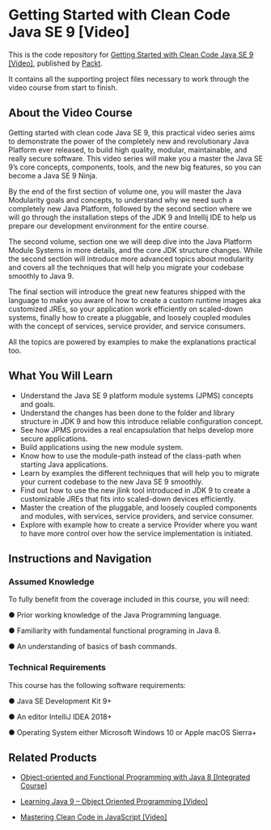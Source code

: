 # Getting Started with Clean Code Java SE 9 [Video]
This is the code repository for [Getting Started with Clean Code Java SE 9 [Video]](https://www.packtpub.com/application-development/getting-started-clean-code-java-se-9-video?utm_source=github&utm_medium=repository&utm_campaign=9781787285064), published by [Packt](https://www.packtpub.com/?utm_source=github). 

It contains all the supporting project files necessary to work through the video course from start to finish.

## About the Video Course
Getting started with clean code Java SE 9, this practical video series aims to demonstrate the power of the completely new and revolutionary Java Platform ever released, to build high quality, modular, maintainable, and really secure software.
This video series will make you a master the Java SE 9’s core concepts, components, tools, and the new big features, so you can become a Java SE 9 Ninja. 

By the end of the first section of volume one, you will master the Java Modularity goals and concepts, to understand why we need such a completely new Java Platform, followed by the second section where we will go through the installation steps of the JDK 9 and Intellij IDE to help us prepare our development environment for the entire course.

The second volume, section one we will deep dive into the Java Platform Module Systems in more details, and the core JDK structure changes. While the second section will introduce more advanced topics about modularity and covers all the techniques that will help you migrate your codebase smoothly to Java 9. 

The final section will introduce the great new features shipped with the language to make you aware of how to create a custom runtime images aka customized JREs, so your application work efficiently on scaled-down systems, finally how to create a pluggable, and loosely coupled modules with the concept of services, service provider, and service consumers.

All the topics are powered by examples to make the explanations practical too.


<H2>What You Will Learn</H2>
<DIV class=book-info-will-learn-text>
<UL>
<LI>Understand the Java SE 9 platform module systems (JPMS) concepts and goals.</LI>
<LI>Understand the changes has been done to the folder and library structure in JDK 9 and how this introduce reliable configuration concept.</LI>
<LI>See how JPMS provides a real encapsulation that helps develop more secure applications.</LI>
<LI>Build applications using the new module system.</LI>
<LI>Know how to use the module-path instead of the class-path when starting Java applications.</LI>
<LI>Learn by examples the different techniques that will help you to migrate your current codebase to the new Java SE 9 smoothly.</LI>
<LI>Find out how to use the new jlink tool introduced in JDK 9 to create a customizable JREs that fits into scaled-down devices efficiently.</LI>
<LI>Master the creation of the pluggable, and loosely coupled components and modules, with services, service providers, and service consumer.</LI>
<LI>Explore with example how to create a service Provider where you want to have more control over how the service implementation is initiated.</LI>
</UL></DIV>

## Instructions and Navigation
### Assumed Knowledge
To fully benefit from the coverage included in this course, you will need:<br/>

●	Prior working knowledge of the Java Programming language.

●	Familiarity with fundamental functional programing in Java 8.

●	An understanding of basics of bash commands.

### Technical Requirements
This course has the following software requirements:<br/>

●	Java SE Development Kit 9+

●	An editor IntelliJ IDEA 2018+

●	Operating System either Microsoft Windows 10 or Apple macOS Sierra+


## Related Products
* [Object-oriented and Functional Programming with Java 8 [Integrated Course]](https://www.packtpub.com/application-development/object-oriented-and-functional-programming-java-8-integrated-course?utm_source=github&utm_medium=repository&utm_campaign=9781788294027)

* [Learning Java 9 – Object Oriented Programming [Video]](https://www.packtpub.com/application-development/learning-java-9-–-object-oriented-programming-video?utm_source=github&utm_medium=repository&utm_campaign=9781788623933)

* [Mastering Clean Code in JavaScript [Video]](https://www.packtpub.com/application-development/mastering-clean-code-javascript-video?utm_source=github&utm_medium=repository&utm_campaign=9781788999588)

